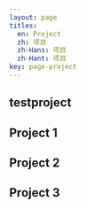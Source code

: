 ```yaml
---
layout: page
titles:
  en: Project
  zh: 项目
  zh-Hans: 项目
  zh-Hant: 项目
key: page-project
---
```


## testproject

## Project 1

## Project 2

## Project 3